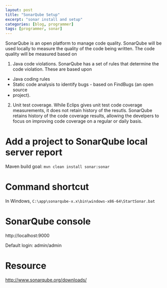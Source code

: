 ```yaml
---
layout: post
title: "SonarQube Setup"
excerpt: "sonar install and setup"
categories: [blog, programmer]
tags: [programmer, sonar]
---
```


SonarQube is an open platform to manage code quality. SonarQube will be used
locally to measure the quality of the code being written. The code quality will
be measured based on 

1. Java code violations. SonarQube has a set of rules that determine the code
violation. These are based upon
  
  * Java coding rules 
  * Static code analysis to identify bugs - based on FindBugs (an open source
  * project). 

2. Unit test coverage. While Eclips gives unit test code coverage measurements,
it does not retain history of the resutls. SonarQube retains history of the
code coverage results, allowing the develpers to focus on improving code
coverage on a regular or daily basis. 

Add a project to SonarQube local server report
=================================================

Maven build goal: `mvn clean install sonar:sonar`

Command shortcut
====================

In Windows, `C:\app\sonarqube-x.x\bin\windows-x86-64\StartSonar.bat`

SonarQube console
====================

http://localhost:9000

Default login: admin/admin


Resource
=============

http://www.sonarqube.org/downloads/
